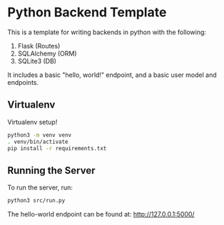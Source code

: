 # Python Backend Template

This is a template for writing backends in python with the following:

1. Flask (Routes)
2. SQLAlchemy (ORM)
3. SQLite3 (DB)

It includes a basic "hello, world!" endpoint, and a basic user model and endpoints.

## Virtualenv

Virtualenv setup!

```bash
python3 -m venv venv
. venv/bin/activate
pip install -r requirements.txt
```

## Running the Server

To run the server, run:

```bash
python3 src/run.py
```

The hello-world endpoint can be found at: http://127.0.0.1:5000/

